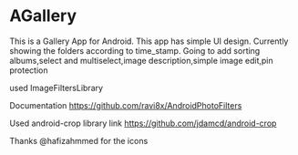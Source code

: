 # AGallery
This is a Gallery App for Android.
This app has simple UI design.
Currently showing the folders according to time_stamp.
Going to add sorting albums,select and multiselect,image description,simple image edit,pin protection 


used ImageFiltersLibrary

Documentation
https://github.com/ravi8x/AndroidPhotoFilters


Used android-crop library
link
https://github.com/jdamcd/android-crop

Thanks @hafizahmmed for the icons

